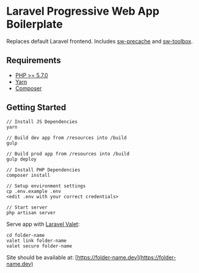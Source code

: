# Laravel Progressive Web App Boilerplate

Replaces default Laravel frontend.  Includes [sw-precache](https://github.com/GoogleChrome/sw-precache) and [sw-toolbox](https://github.com/GoogleChrome/sw-toolbox).

## Requirements

- [PHP >= 5.7.0](https://github.com/Homebrew/homebrew-php#installation)
- [Yarn](https://yarnpkg.com/en/docs/install)
- [Composer](https://getcomposer.org/doc/00-intro.md#globally)

## Getting Started
```
// Install JS Dependencies
yarn

// Build dev app from /resources into /build
gulp

// Build prod app from /resources into /build
gulp deploy

// Install PHP Dependencies
composer install

// Setup environment settings
cp .env.example .env
<edit .env with your correct credentials>

// Start server
php artisan server
```

Serve app with [Laravel Valet](https://laravel.com/docs/5.3/valet):

```
cd folder-name
valet link folder-name
valet secure folder-name
```

Site should be available at: [https://folder-name.dev](https://folder-name.dev)